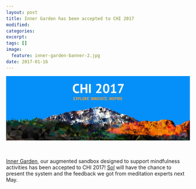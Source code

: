 ```yaml
---
layout: post
title: Inner Garden has been accepted to CHI 2017
modified:
categories: 
excerpt:
tags: []
image:
  feature: inner-garden-banner-2.jpg
date: 2017-01-16
---
```


![](/images/chi2017.jpg)

<br>

[Inner Garden](/projects/inner-garden/), our augmented sandbox designed to support mindfulness activities has been accepted to CHI 2017! [Sol](http://people.bordeaux.inria.fr/jroo/) will have the chance to present the system and the feedback we got from meditation experts next May.
